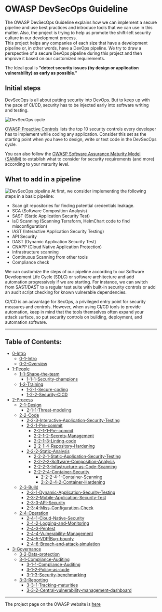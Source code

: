 # OWASP DevSecOps Guideline
The OWASP DevSecOps Guideline explains how we can implement a secure pipeline and use best practices and introduce tools that we can use in this matter. Also, the project is trying to help us promote the shift-left security culture in our development process.  
This project helps any companies of each size that have a development pipeline or, in other words, have a DevOps pipeline.
We try to draw a perspective of a secure DevOps pipeline during this project and then improve it based on our customized requirements.  

The Ideal goal is **"detect security issues (by design or application vulnerability) as early as possible."**

## Initial steps
DevSecOps is all about putting security into DevOps. But to keep up with the pace of CI/CD, security has to be injected early into software writing and testing.

![DevSecOps cycle](/assets/images/DevSecOps-cycle.png)

[OWASP Proactive Controls](https://owasp.org/www-project-proactive-controls/) lists the top 10 security controls every developer has to implement while coding any application. Consider this set as the starting point when you have to design, write or test code in the DevSecOps cycle. 

You can also follow the [OWASP Software Assurance Maturity Model (SAMM)](https://owaspsamm.org/model/) to establish what to consider for security requirements (and more) according to your maturity level.

## What to add in a pipeline
![DevSecOps pipeline](/assets/images/DevSecOps-pipeline.png)
At first, we consider implementing the following steps in a basic pipeline:
* Scan git repositories for finding potential credentials leakage. 
* SCA (Software Composition Analysis)
* SAST (Static Application Security Test)
* IaC Scanning (Scanning Terraform, HelmChart code to find misconfiguration)
* IAST (Interactive Application Security Testing)
* API Security
* DAST (Dynamic Application Security Test)
* CNAPP (Cloud Native Application Protection)
* Infrastructure scanning
* Continuous Scanning from other tools
* Compliance check

We can customize the steps of our pipeline according to our Software Development Life Cycle (SDLC) or software architecture and add automation progressively if we are starting.
For instance, we can switch from SAST/DAST to a regular test suite with built-in security controls or add an audit script checking for known vulnerable dependencies.

CI/CD is an advantage for SecOps, a privileged entry point for security measures and controls.
However, when using CI/CD tools to provide automation, keep in mind that the tools themselves often expand your attack surface, so put security controls on building, deployment, and automation software.

---
## Table of Contents:
- [0-Intro](current-version/0-Intro)
  - [0-1-Intro](current-version/0-Intro/0-1-Intro.md)
  - [0-2-Overview](current-version/0-Intro/0-2-Overview.md)
- [1-People](current-version/1-People)
  - [1-1-Shape-the-team](current-version/1-People/1-1-Shape-the-team)
    - [1-1-1-Security-champions](current-version/1-People/1-1-Shape-the-team/1-1-1-Security-champions.md)
  - [1-2-Training](current-version/1-People/1-2-Training)
    - [1-2-1-Secure-coding](current-version/1-People/1-2-Training/1-2-1-Secure-coding.md)
    - [1-2-2-Security-CICD](current-version/1-People/1-2-Training/1-2-2-Security-CICD.md)
- [2-Process](current-version/2-Process)
  - [2-1-Design](current-version/2-Process/2-1-Design)
    - [2-1-1-Threat-modeling](current-version/2-Process/2-1-Design/2-1-1-Threat-modeling.md)
  - [2-2-Code](current-version/2-Process/2-2-Code)
    - [2-2-3-Interactive-Application-Security-Testing](current-version/2-Process/2-2-Code/2-2-3-Interactive-Application-Security-Testing.md)
    - [2-2-1-Pre-commit](current-version/2-Process/2-2-Code/2-2-1-Pre-commit)
      - [2-2-1-1-Pre-commit](current-version/2-Process/2-2-Code/2-2-1-Pre-commit/2-2-1-1-Pre-commit.md)
      - [2-2-1-2-Secrets-Management](current-version/2-Process/2-2-Code/2-2-1-Pre-commit/2-2-1-2-Secrets-Management.md)
      - [2-2-1-3-Linting-code](current-version/2-Process/2-2-Code/2-2-1-Pre-commit/2-2-1-3-Linting-code.md)
      - [2-2-1-4-Repository-Hardening](current-version/2-Process/2-2-Code/2-2-1-Pre-commit/2-2-1-4-Repository-Hardening.md)
    - [2-2-2-Static-Analysis](current-version/2-Process/2-2-Code/2-2-2-Static-Analysis)
      - [2-2-2-1-Static-Application-Security-Testing](current-version/2-Process/2-2-Code/2-2-2-Static-Analysis/2-2-2-1-Static-Application-Security-Testing.md)
      - [2-2-2-2-Software-Composition-Analysis](current-version/2-Process/2-2-Code/2-2-2-Static-Analysis/2-2-2-2-Software-Composition-Analysis.md)
      - [2-2-2-3-Infastructure-as-Code-Scanning](current-version/2-Process/2-2-Code/2-2-2-Static-Analysis/2-2-2-3-Infastructure-as-Code-Scanning.md)
      - [2-2-2-4-Container-Security](current-version/2-Process/2-2-Code/2-2-2-Static-Analysis/2-2-2-4-Container-Security)
        - [2-2-2-4-1-Container-Scanning](current-version/2-Process/2-2-Code/2-2-2-Static-Analysis/2-2-2-4-Container-Security/2-2-2-4-1-Container-Scanning.md)
        - [2-2-2-4-2-Container-Hardening](current-version/2-Process/2-2-Code/2-2-2-Static-Analysis/2-2-2-4-Container-Security/2-2-2-4-2-Container-Hardening.md)
  - [2-3-Build](current-version/2-Process/2-3-Build)
    - [2-3-1-Dynamic-Application-Security-Testing](current-version/2-Process/2-3-Build/2-3-1-Dynamic-Application-Security-Testing.md)
    - [2-3-2-Mobile-Application-Security-Test](current-version/2-Process/2-3-Build/2-3-2-Mobile-Application-Security-Test.md)
    - [2-3-3-API-Security](current-version/2-Process/2-3-Build/2-3-3-API-Security.md)
    - [2-3-4-Miss-Configuration-Check](current-version/2-Process/2-3-Build/2-3-4-Miss-Configuration-Check.md)
  - [2-4-Operation](current-version/2-Process/2-4-Operation)
    - [2-4-1-Cloud-Native-Security](current-version/2-Process/2-4-Operation/2-4-1-Cloud-Native-Security.md)
    - [2-4-2-Logging-and-Monitoring](current-version/2-Process/2-4-Operation/2-4-2-Logging-and-Monitoring.md)
    - [2-4-3-Pentest](current-version/2-Process/2-4-Operation/2-4-3-Pentest.md)
    - [2-4-4-Vulnerability-Management](current-version/2-Process/2-4-Operation/2-4-4-Vulnerability-Management.md)
    - [2-4-5-VDP|Bug-bounty](current-version/2-Process/2-4-Operation/2-4-5-VDP|Bug-bounty.md)
    - [2-4-6-Breach-and-attack-simulation](current-version/2-Process/2-4-Operation/2-4-6-Breach-and-attack-simulation.md)
- [3-Governance](current-version/3-Governance)
  - [3-2-Data-protection](current-version/3-Governance/3-2-Data-protection.md)
  - [3-1-Compliance-Auditing](current-version/3-Governance/3-1-Compliance-Auditing)
    - [3-1-1-Compliance-Auditing](current-version/3-Governance/3-1-Compliance-Auditing/3-1-1-Compliance-Auditing.md)
    - [3-1-2-Policy-as-code](current-version/3-Governance/3-1-Compliance-Auditing/3-1-2-Policy-as-code.md)
    - [3-1-3-Security-benchmarking](current-version/3-Governance/3-1-Compliance-Auditing/3-1-3-Security-benchmarking.md)
  - [3-3-Reporting](current-version/3-Governance/3-3-Reporting)
    - [3-3-1-Tracking-maturities](current-version/3-Governance/3-3-Reporting/3-3-1-Tracking-maturities.md)
    - [3-3-2-Central-vulnerability-management-dashboard](current-version/3-Governance/3-3-Reporting/3-3-2-Central-vulnerability-management-dashboard.md)


---
The project page on the OWASP website is [here](https://owasp.org/www-project-devsecops-guideline/)

